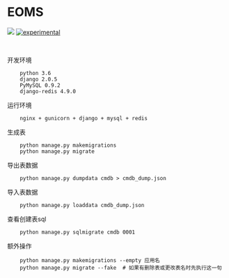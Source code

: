 <h1>EOMS</h1>   

[![](https://travis-ci.org/Alamofire/Alamofire.svg?branch=master)](https://travis-ci.org/Asa6/EOMS)
[![experimental](http://badges.github.io/stability-badges/dist/experimental.svg)](http://github.com/badges/stability-badges)


<br />

开发环境

        python 3.6
        django 2.0.5 
        PyMySQL 0.9.2
        django-redis 4.9.0


运行环境
             
        nginx + gunicorn + django + mysql + redis



生成表

        python manage.py makemigrations
        python manage.py migrate



导出表数据

        python manage.py dumpdata cmdb > cmdb_dump.json



导入表数据

        python manage.py loaddata cmdb_dump.json



查看创建表sql

        python manage.py sqlmigrate cmdb 0001



额外操作

        python manage.py makemigrations --empty 应用名
        python manage.py migrate --fake  # 如果有删除表或更改表名时先执行这一句



